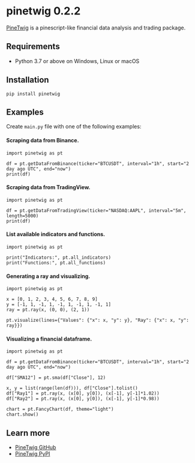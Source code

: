 # pinetwig 0.2.2
[PineTwig](https://github.com/AyberkAtalay0/pinetwig/) is a pinescript-like financial data analysis and trading package.

## Requirements
- Python 3.7 or above on Windows, Linux or macOS

## Installation
```
pip install pinetwig
```

## Examples
Create ```main.py``` file with one of the following examples:

#### Scraping data from Binance.
```
import pinetwig as pt

df = pt.getDataFromBinance(ticker="BTCUSDT", interval="1h", start="2 day ago UTC", end="now")
print(df)
```

#### Scraping data from TradingView.
```
import pinetwig as pt

df = pt.getDataFromTradingView(ticker="NASDAQ:AAPL", interval="5m", length=5000)
print(df)
```

#### List available indicators and functions.
```
import pinetwig as pt

print("Indicators:", pt.all_indicators)
print("Functions:", pt.all_functions)
```

#### Generating a ray and visualizing.
```
import pinetwig as pt

x = [0, 1, 2, 3, 4, 5, 6, 7, 8, 9]
y = [-1, 1, -1, 1, -1, 1, -1, 1, -1, 1]
ray = pt.ray(x, (0, 0), (2, 1))

pt.visualize(lines={"Values": {"x": x, "y": y}, "Ray": {"x": x, "y": ray}})
```

#### Visualizing a financial dataframe.
```
import pinetwig as pt

df = pt.getDataFromBinance(ticker="BTCUSDT", interval="1h", start="2 day ago UTC", end="now")

df["SMA12"] = pt.sma(df["Close"], 12)

x, y = list(range(len(df))), df["Close"].tolist()
df["Ray1"] = pt.ray(x, (x[0], y[0]), (x[-1], y[-1]*1.02))
df["Ray2"] = pt.ray(x, (x[0], y[0]), (x[-1], y[-1]*0.98))

chart = pt.FancyChart(df, theme="light")
chart.show()
```

## Learn more
- [PineTwig GitHub](https://github.com/AyberkAtalay0/pinetwig/)
- [PineTwig PyPI](https://pypi.org/project/pinetwig/)
